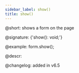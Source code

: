 ```yaml
---
sidebar_label: show()
title: show()
---          
```


@short: shows a form on the page

@signature: {'show(): void;'}

@example:
form.show();

@descr:

@changelog: added in v6.5

[comment]: # (@related:form/work_with_form.md#hidingshowing-a-form)

[comment]: # (@relatedapi: form/api/form_hide_method.md form/api/form_isvisible_method.md)
